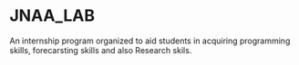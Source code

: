 # JNAA_LAB
An internship program organized to aid students in acquiring programming skills, forecarsting skills and also Research skils.

